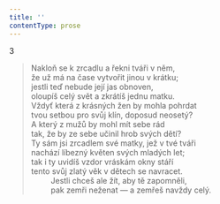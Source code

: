```yaml
---
title: ''
contentType: prose
---
```


3

> Nakloň se k zrcadlu a řekni tváři v něm,  
> že už má na čase vytvořit jinou v krátku;  
> jestli teď nebude její jas obnoven,  
> oloupíš celý svět a zkrátíš jednu matku.  
> Vždyť která z krásných žen by mohla pohrdat  
> tvou setbou pro svůj klín, doposud neosetý?  
> A který z mužů by mohl mít sebe rád  
> tak, že by ze sebe učinil hrob svých dětí?  
> Ty sám jsi zrcadlem své matky, jež v tvé tváři  
> nachází líbezný květen svých mladých let;  
> tak i ty uvidíš vzdor vráskám okny stáří  
> tento svůj zlatý věk v dětech se navracet.  
>          Jestli chceš ale žít, aby tě zapomněli,  
>          pak zemři neženat — a zemřeš navždy celý.
